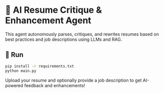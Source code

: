 # 🧠 AI Resume Critique & Enhancement Agent

This agent autonomously parses, critiques, and rewrites resumes based on best practices and job descriptions using LLMs and RAG.

## 🚀 Run
```bash
pip install -r requirements.txt
python main.py
```

Upload your resume and optionally provide a job description to get AI-powered feedback and enhancements!
